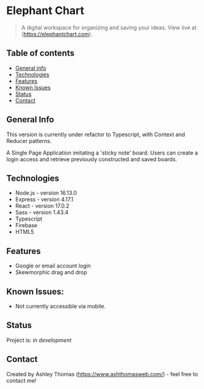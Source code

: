# Elephant Chart
> A digital workspace for organizing and saving your ideas.
> View live at (https://elephantchart.com).

## Table of contents
* [General info](#general-info)
* [Technologies](#technologies)
* [Features](#features)
* [Known Issues](#known-issues)
* [Status](#status)
* [Contact](#contact)

## General Info
This version is currently under refactor to Typescript, with Context and Reducer patterns.

A Single Page Application imitating a 'sticky note' board. Users can create a login access and retrieve previously constructed and saved boards. 
<!-- 
Elephant Chart features user customization of separate color schemes for notes and backgrounds for each unique board. 'Mat' function allows a container to be placed behind the user's notes, aiding in organization within one board.

Future features include font customization, and a fully draggable UI. -->

## Technologies
* Node.js - version 16.13.0
* Express - version 4.17.1
* React - version 17.0.2
* Sass - version 1.43.4
* Typescript
* Firebase
* HTML5

## Features
* Google or email account login
* Skewmorphic drag and drop

## Known Issues:
* Not currently accessible via mobile.

## Status
Project is: _in development_

## Contact
Created by Ashley Thomas (https://www.ashthomasweb.com/) - feel free to contact me!

<!-- END of document -->
